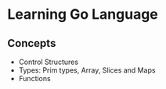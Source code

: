# Learning Go Language

## Concepts

- Control Structures
- Types: Prim types, Array, Slices and Maps
- Functions
